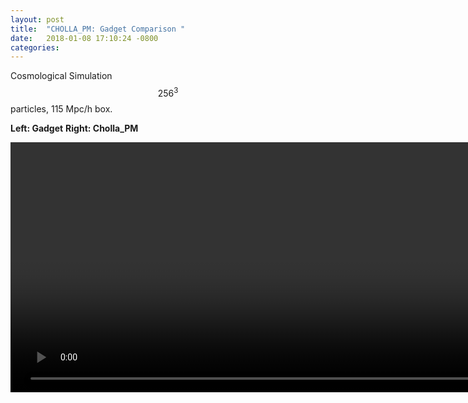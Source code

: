 ```yaml
---
layout: post
title:  "CHOLLA_PM: Gadget Comparison "
date:   2018-01-08 17:10:24 -0800
categories:
---
```

Cosmological Simulation $$256^3$$ particles, 115 Mpc/h box.

**Left: Gadget**
**Right: Cholla_PM**


<div style="text-align: center">
<video src="{{ site.url }}assets/videos/density_cosmo_256_gadget_cholla.mp4" width="8000" height="400" controls preload> </video>
</div>
